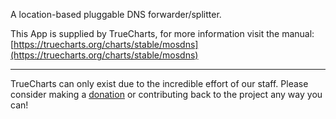 A location-based pluggable DNS forwarder/splitter.

This App is supplied by TrueCharts, for more information visit the manual: [https://truecharts.org/charts/stable/mosdns](https://truecharts.org/charts/stable/mosdns)

---

TrueCharts can only exist due to the incredible effort of our staff.
Please consider making a [donation](https://truecharts.org/sponsor) or contributing back to the project any way you can!
